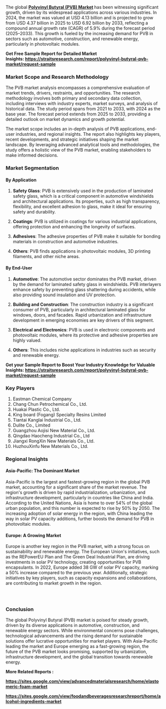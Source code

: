 <p>The global <strong><a href="https://straitsresearch.com/report/polyvinyl-butyral-pvb-market">Polyvinyl Butyral (PVB) Market</a> </strong>has been witnessing significant growth, driven by its widespread applications across various industries. In 2024, the market was valued at USD 4.13 billion and is projected to grow from USD 4.37 billion in 2025 to USD 6.92 billion by 2033, reflecting a compound annual growth rate (CAGR) of 5.9% during the forecast period (2025&ndash;2033). This growth is fueled by the increasing demand for PVB in sectors such as automotive, construction, and renewable energy, particularly in photovoltaic modules.</p>
<p><strong>Get Free Sample Report for Detailed Market Insights:&nbsp;<a href="https://straitsresearch.com/report/polyvinyl-butyral-pvb-market/request-sample">https://straitsresearch.com/report/polyvinyl-butyral-pvb-market/request-sample</a>&nbsp;</strong></p>
<h3><strong>Market Scope and Research Methodology</strong></h3>
<p>The PVB market analysis encompasses a comprehensive evaluation of market trends, drivers, restraints, and opportunities. The research methodology involves both primary and secondary data collection, including interviews with industry experts, market surveys, and analysis of historical data. The study period spans from 2021 to 2033, with 2024 as the base year. The forecast period extends from 2025 to 2033, providing a detailed outlook on market dynamics and growth potential.</p>
<p>The market scope includes an in-depth analysis of PVB applications, end-user industries, and regional insights. The report also highlights key players, recent developments, and strategic initiatives shaping the market landscape. By leveraging advanced analytical tools and methodologies, the study offers a holistic view of the PVB market, enabling stakeholders to make informed decisions.</p>
<h3><strong>Market Segmentation</strong></h3>
<h4><strong>By Application</strong></h4>
<ol start="1">
<li>
<p><strong>Safety Glass</strong>: PVB is extensively used in the production of laminated safety glass, which is a critical component in automotive windshields and architectural applications. Its properties, such as high transparency, flexibility, and excellent adhesion to glass, make it ideal for ensuring safety and durability.</p>
</li>
<li>
<p><strong>Coatings</strong>: PVB is utilized in coatings for various industrial applications, offering protection and enhancing the longevity of surfaces.</p>
</li>
<li>
<p><strong>Adhesives</strong>: The adhesive properties of PVB make it suitable for bonding materials in construction and automotive industries.</p>
</li>
<li>
<p><strong>Others</strong>: PVB finds applications in photovoltaic modules, 3D printing filaments, and other niche areas.</p>
</li>
</ol>
<h4><strong>By End-User</strong></h4>
<ol start="1">
<li>
<p><strong>Automotive</strong>: The automotive sector dominates the PVB market, driven by the demand for laminated safety glass in windshields. PVB interlayers enhance safety by preventing glass shattering during accidents, while also providing sound insulation and UV protection.</p>
</li>
<li>
<p><strong>Building and Construction</strong>: The construction industry is a significant consumer of PVB, particularly in architectural laminated glass for windows, doors, and facades. Rapid urbanization and infrastructure development in emerging economies are key drivers of this segment.</p>
</li>
<li>
<p><strong>Electrical and Electronics</strong>: PVB is used in electronic components and photovoltaic modules, where its protective and adhesive properties are highly valued.</p>
</li>
<li>
<p><strong>Others</strong>: This includes niche applications in industries such as security and renewable energy.</p>
</li>
</ol>
<p><strong>Get your Sample Report to Boost Your Industry Knowledge for Valuable Insights:&nbsp;<a href="https://straitsresearch.com/report/polyvinyl-butyral-pvb-market/request-sample">https://straitsresearch.com/report/polyvinyl-butyral-pvb-market/request-sample</a>&nbsp;</strong></p>
<h3><strong>Key Players</strong></h3>
<ol>
<li>Eastman Chemical Company</li>
<li>Chang Chun Petrochemical Co., Ltd.</li>
<li>Huakai Plastic Co., Ltd.</li>
<li>King board (Fogang) Specialty Resins Limited</li>
<li>Tiantai Kanglai Industrial Co., Ltd.</li>
<li>Dulite Co., Limited</li>
<li>Guangzhou Aojisi New Material Co., Ltd.</li>
<li>Qingdao Haocheng Industrial Co., Ltd</li>
<li>Jiangxi RongXin New Materials Co., Ltd.</li>
<li>HuzhouXinfu New Materials Co., Ltd.</li>
</ol>
<h3><strong>Regional Insights</strong></h3>
<h4><strong>Asia-Pacific: The Dominant Market</strong></h4>
<p>Asia-Pacific is the largest and fastest-growing region in the global PVB market, accounting for a significant share of the market revenue. The region's growth is driven by rapid industrialization, urbanization, and infrastructure development, particularly in countries like China and India. According to the United Nations, Asia is home to over 54% of the global urban population, and this number is expected to rise by 50% by 2050. The increasing adoption of solar energy in the region, with China leading the way in solar PV capacity additions, further boosts the demand for PVB in photovoltaic modules.</p>
<h4><strong>Europe: A Growing Market</strong></h4>
<p>Europe is another key region in the PVB market, with a strong focus on sustainability and renewable energy. The European Union's initiatives, such as the REPowerEU Plan and The Green Deal Industrial Plan, are driving investments in solar PV technology, creating opportunities for PVB encapsulants. In 2022, Europe added 38 GW of solar PV capacity, marking a 50% increase compared to the previous year. Additionally, strategic initiatives by key players, such as capacity expansions and collaborations, are contributing to market growth in the region.</p>
<h3>&nbsp;</h3>
<h3><strong>Conclusion</strong></h3>
<p>The global Polyvinyl Butyral (PVB) market is poised for steady growth, driven by its diverse applications in automotive, construction, and renewable energy sectors. While environmental concerns pose challenges, technological advancements and the rising demand for sustainable solutions offer lucrative opportunities for market players. With Asia-Pacific leading the market and Europe emerging as a fast-growing region, the future of the PVB market looks promising, supported by urbanization, infrastructure development, and the global transition towards renewable energy.</p>
<p><strong>More Related Reports :&nbsp;</strong></p>
<p><strong><a href="https://sites.google.com/view/advancedmaterialsresearch/home/elastomeric-foam-market">https://sites.google.com/view/advancedmaterialsresearch/home/elastomeric-foam-market</a></strong></p>
<p><strong><a href="https://sites.google.com/view/foodandbeveragesresearchreport/home/alcohol-ingredients-market">https://sites.google.com/view/foodandbeveragesresearchreport/home/alcohol-ingredients-market</a><br /></strong></p>
